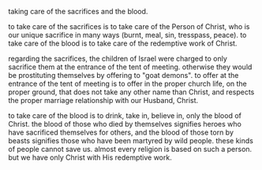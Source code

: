 taking care of the sacrifices and the blood.

to take care of the sacrifices is to take care of the Person of Christ, who is our
unique sacrifice in many ways (burnt, meal, sin, tresspass, peace). to take care
of the blood is to take care of the redemptive work of Christ.

regarding the sacrifices, the children of Israel were charged to only sacrifice them
at the entrance of the tent of meeting. otherwise they would be prostituting
themselves by offering to "goat demons". to offer at the entrance of the tent of
meeting is to offer in the proper church life, on the proper ground, that does not
take any other name than Christ, and respects the proper marriage relationship with
our Husband, Christ.

to take care of the blood is to drink, take in, believe in, only the blood of Christ. the blood of those who died by themselves signifies heroes who have sacrificed themselves for others, and the blood of those torn by beasts signifies those who have been martyred by wild people. these kinds of people cannot save us. almost every religion is based on such a person. but we have only Christ with His redemptive work.
